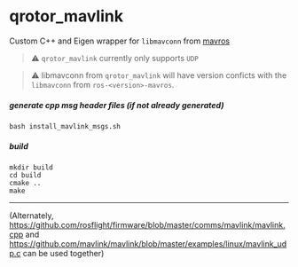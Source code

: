 # qrotor_mavlink
Custom C++ and Eigen wrapper for `libmavconn` from [mavros](https://github.com/mavlink/mavros/tree/master)

> :warning: `qrotor_mavlink` currently only supports `UDP`

> :warning: libmavconn from `qrotor_mavlink`  will have version conficts with the `libmavconn` from `ros-<version>-mavros`.

##### generate cpp msg header files (if not already generated)
```
bash install_mavlink_msgs.sh
```

##### build
```
mkdir build
cd build
cmake ..
make
```


---
(Alternately, https://github.com/rosflight/firmware/blob/master/comms/mavlink/mavlink.cpp and https://github.com/mavlink/mavlink/blob/master/examples/linux/mavlink_udp.c can be used together)

